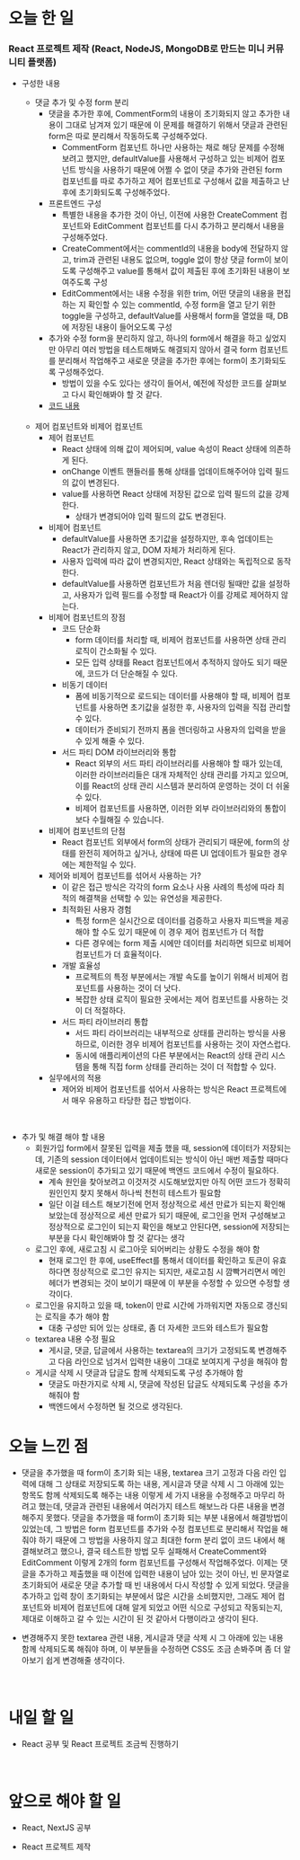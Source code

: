 # 오늘 한 일

### React 프로젝트 제작 (React, NodeJS, MongoDB로 만드는 미니 커뮤니티 플랫폼)

- 구성한 내용

  - 댓글 추가 및 수정 form 분리
    - 댓글을 추가한 후에, CommentForm의 내용이 초기화되지 않고 추가한 내용이 그대로 남겨져 있기 때문에 이 문제를 해결하기 위해서 댓글과 관련된 form은 따로 분리해서 작동하도록 구성해주었다.
      - CommentForm 컴포넌트 하나만 사용하는 채로 해당 문제를 수정해보려고 했지만, defaultValue를 사용해서 구성하고 있는 비제어 컴포넌트 방식을 사용하기 때문에 어쩔 수 없이 댓글 추가와 관련된 form 컴포넌트를 따로 추가하고 제어 컴포넌트로 구성해서 값을 제출하고 난 후에 초기화되도록 구성해주었다.
    - 프론트엔드 구성
      - 특별한 내용을 추가한 것이 아닌, 이전에 사용한 CreateComment 컴포넌트와 EditComment 컴포넌트를 다시 추가하고 분리해서 내용을 구성해주었다.
      - CreateComment에서는 commentId의 내용을 body에 전달하지 않고, trim과 관련된 내용도 없으며, toggle 없이 항상 댓글 form이 보이도록 구성해주고 value를 통해서 값이 제출된 후에 초기화된 내용이 보여주도록 구성
      - EditComment에서는 내용 수정을 위한 trim, 어떤 댓글의 내용을 편집하는 지 확인할 수 있는 commentId, 수정 form을 열고 닫기 위한 toggle을 구성하고, defaultValue를 사용해서 form을 열었을 때, DB에 저장된 내용이 들어오도록 구성
    - 추가와 수정 form을 분리하지 않고, 하나의 form에서 해결을 하고 싶었지만 아무리 여러 방법을 테스트해봐도 해결되지 않아서 결국 form 컴포넌트를 분리해서 작업해주고 새로운 댓글을 추가한 후에는 form이 초기화되도록 구성해주었다.
      - 방법이 있을 수도 있다는 생각이 들어서, 예전에 작성한 코드를 살펴보고 다시 확인해봐야 할 것 같다.
    - [코드 내용](https://github.com/jeongsangtae/mini-community-platform/commit/cfe6c56a3753bf901bb47f425b2702c1acbac6c4)

  <br />

  - 제어 컴포넌트와 비제어 컴포넌트
    - 제어 컴포넌트
      - React 상태에 의해 값이 제어되며, value 속성이 React 상태에 의존하게 된다.
      - onChange 이벤트 핸들러를 통해 상태를 업데이트해주어야 입력 필드의 값이 변경된다.
      - value를 사용하면 React 상태에 저장된 값으로 입력 필드의 값을 강제한다.
        - 상태가 변경되어야 입력 필드의 값도 변경된다.
    - 비제어 컴포넌트
      - defaultValue를 사용하면 초기값을 설정하지만, 후속 업데이트는 React가 관리하지 않고, DOM 자체가 처리하게 된다.
      - 사용자 입력에 따라 값이 변경되지만, React 상태와는 독립적으로 동작한다.
      - defaultValue를 사용하면 컴포넌트가 처음 렌더링 될때만 값을 설정하고, 사용자가 입력 필드를 수정할 때 React가 이를 강제로 제어하지 않는다.
    - 비제어 컴포넌트의 장점
      - 코드 단순화
        - form 데이터를 처리할 때, 비제어 컴포넌트를 사용하면 상태 관리 로직이 간소화될 수 있다.
        - 모든 입력 상태를 React 컴포넌트에서 추적하지 않아도 되기 때문에, 코드가 더 단순해질 수 있다.
      - 비동기 데이터
        - 폼에 비동기적으로 로드되는 데이터를 사용해야 할 때, 비제어 컴포넌트를 사용하면 초기값을 설정한 후, 사용자의 입력을 직접 관리할 수 있다.
        - 데이터가 준비되기 전까지 폼을 렌더링하고 사용자의 입력을 받을 수 있게 해줄 수 있다.
      - 서드 파티 DOM 라이브러리와 통합
        - React 외부의 서드 파티 라이브러리를 사용해야 할 때가 있는데, 이러한 라이브러리들은 대개 자체적인 상태 관리를 가지고 있으며, 이를 React의 상태 관리 시스템과 분리하여 운영하는 것이 더 쉬울 수 있다.
        - 비제어 컴포넌트를 사용하면, 이러한 외부 라이브러리와의 통합이 보다 수월해질 수 있습니다.
    - 비제어 컴포넌트의 단점
      - React 컴포넌트 외부에서 form의 상태가 관리되기 때문에, form의 상태를 완전히 제어하고 싶거나, 상태에 따른 UI 업데이트가 필요한 경우에는 제한적일 수 있다.
    - 제어와 비제어 컴포넌트를 섞어서 사용하는 가?
      - 이 같은 접근 방식은 각각의 form 요소나 사용 사례의 특성에 따라 최적의 해결책을 선택할 수 있는 유연성을 제공한다.
      - 최적화된 사용자 경험
        - 특정 form은 실시간으로 데이터를 검증하고 사용자 피드백을 제공해야 할 수도 있기 때문에 이 경우 제어 컴포넌트가 더 적합
        - 다른 경우에는 form 제출 시에만 데이터를 처리하면 되므로 비제어 컴포넌트가 더 효율적이다.
      - 개발 효율성
        - 프로젝트의 특정 부분에서는 개발 속도를 높이기 위해서 비제어 컴포넌트를 사용하는 것이 더 낫다.
        - 복잡한 상태 로직이 필요한 곳에서는 제어 컴포넌트를 사용하는 것이 더 적절하다.
      - 서드 파티 라이브러리 통합
        - 서드 파티 라이브러리는 내부적으로 상태를 관리하는 방식을 사용하므로, 이러한 경우 비제어 컴포넌트를 사용하는 것이 자연스럽다.
        - 동시에 애플리케이션의 다른 부분에서는 React의 상태 관리 시스템을 통해 직접 form 상태를 관리하는 것이 더 적합할 수 있다.
    - 실무에서의 적용
      - 제어와 비제어 컴포넌트를 섞어서 사용하는 방식은 React 프로젝트에서 매우 유용하고 타당한 접근 방법이다.

<br />

- 추가 및 해결 해야 할 내용
  - 회원가입 form에서 잘못된 입력을 제출 했을 때, session에 데이터가 저장되는데, 기존의 session 데이터에서 업데이트되는 방식이 아닌 매번 제출할 때마다 새로운 session이 추가되고 있기 때문에 백엔드 코드에서 수정이 필요하다.
    - 계속 원인을 찾아보려고 이것저것 시도해보았지만 아직 어떤 코드가 정확히 원인인지 찾지 못해서 하나씩 천천히 테스트가 필요함
    - 일단 이걸 테스트 해보기전에 먼저 정상적으로 세션 만료가 되는지 확인해보았는데 정상적으로 세션 만료가 되기 때문에, 로그인을 먼저 구성해보고 정상적으로 로그인이 되는지 확인을 해보고 안된다면, session에 저장되는 부분을 다시 확인해봐야 할 것 같다는 생각
  - 로그인 후에, 새로고침 시 로그아웃 되어버리는 상황도 수정을 해야 함
    - 현재 로그인 한 후에, useEffect를 통해서 데이터를 확인하고 토큰이 유효하다면 정상적으로 로그인 유지는 되지만, 새로고침 시 깜빡거리면서 메인헤더가 변경되는 것이 보이기 때문에 이 부분을 수정할 수 있으면 수정할 생각이다.
  - 로그인을 유지하고 있을 때, token이 만료 시간에 가까워지면 자동으로 갱신되는 로직을 추가 해야 함
    - 대충 구성만 되어 있는 상태로, 좀 더 자세한 코드와 테스트가 필요함
  - textarea 내용 수정 필요
    - 게시글, 댓글, 답글에서 사용하는 textarea의 크기가 고정되도록 변경해주고 다음 라인으로 넘겨서 입력한 내용이 그대로 보여지게 구성을 해줘야 함
  - 게시글 삭제 시 댓글과 답글도 함께 삭제되도록 구성 추가해야 함
    - 댓글도 마찬가지로 삭제 시, 댓글에 작성된 답글도 삭제되도록 구성을 추가해줘야 함
    - 백엔드에서 수정하면 될 것으로 생각된다.

# 오늘 느낀 점

- 댓글을 추가했을 때 form이 초기화 되는 내용, textarea 크기 고정과 다음 라인 입력에 대해 그 상태로 저장되도록 하는 내용, 게시글과 댓글 삭제 시 그 아래에 있는 항목도 함께 삭제되도록 해주는 내용 이렇게 세 가지 내용을 수정해주고 마무리 하려고 했는데, 댓글과 관련된 내용에서 여러가지 테스트 해보느라 다른 내용을 변경해주지 못했다. 댓글을 추가했을 때 form이 초기화 되는 부분 내용에서 해결방법이 있었는데, 그 방법은 form 컴포넌트를 추가와 수정 컴포넌트로 분리해서 작업을 해줘야 하기 때문에 그 방법을 사용하지 않고 최대한 form 분리 없이 코드 내에서 해결해보려고 했으나, 결국 테스트한 방법 모두 실패해서 CreateComment와 EditComment 이렇게 2개의 form 컴포넌트를 구성해서 작업해주었다. 이제는 댓글을 추가하고 제출했을 때 이전에 입력한 내용이 남아 있는 것이 아닌, 빈 문자열로 초기화되어 새로운 댓글 추가할 때 빈 내용에서 다시 작성할 수 있게 되었다. 댓글을 추가하고 입력 창이 초기화되는 부분에서 많은 시간을 소비했지만, 그래도 제어 컴포넌트와 비제어 컴포넌트에 대해 알게 되었고 어떤 식으로 구성되고 작동되는지, 제대로 이해하고 갈 수 있는 시간이 된 것 같아서 다행이라고 생각이 된다.

- 변경해주지 못한 textarea 관련 내용, 게시글과 댓글 삭제 시 그 아래에 있는 내용 함께 삭제되도록 해줘야 하며, 이 부분들을 수정하면 CSS도 조금 손봐주며 좀 더 알아보기 쉽게 변경해줄 생각이다.

<br />

# 내일 할 일

- React 공부 및 React 프로젝트 조금씩 진행하기

<br />

# 앞으로 해야 할 일

- React, NextJS 공부

- React 프로젝트 제작
